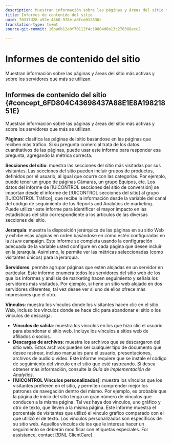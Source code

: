 ```yaml
---
description: Muestran información sobre las páginas y áreas del sitio más activas y sobre los servidores que más se utilizan.
title: Informes de contenido del sitio
uuid: 70317d28-a52e-4660-9f8e-a8fce012836c
translation-type: tm+mt
source-git-commit: 16ba0b12e0f70112f4c10804d0a13c278388ecc2

---
```



# Informes de contenido del sitio

Muestran información sobre las páginas y áreas del sitio más activas y sobre los servidores que más se utilizan.

## Informes de contenido del sitio {#concept_6FD804C43698437A88E1E8A19821851E}

Muestran información sobre las páginas y áreas del sitio más activas y sobre los servidores que más se utilizan.

**Páginas**: clasifica las páginas del sitio basándose en las páginas que reciben más tráfico. Si su pregunta comercial trata de los datos cuantitativos de  las páginas, puede usar este informe para responder esa pregunta, agregando la métrica correcta.

**Secciones del sitio**: muestra las secciones del sitio más visitadas por sus visitantes. Las secciones del sitio pueden incluir grupos de productos, definidos por el usuario, al igual que ocurre con las categorías. Por ejemplo, puede tener un grupo de páginas Cámaras, un grupo Equipos, etc. Los datos del informe de [!UICONTROL secciones del sitio de conversión] se importan desde el informe de [!UICONTROL secciones del sitio] al grupo [!UICONTROL Tráfico], que recibe la información desde la variable del canal del código de seguimiento de los Reports and Analytics de marketing. Puede utilizar este informe para identificar el mayor impacto en las estadísticas del sitio correspondiente a los artículos de las diversas secciones del sitio.

**Jerarquía**: muestra la disposición jerárquica de las páginas en su sitio Web y exhibe esas páginas en orden basándose en cómo estén configuradas en la *`hierN`* campaign. Este informe se completa usando la configuración adecuada de la variable usted configure en cada página que desee incluir en la jerarquía. Asimismo, le permite ver las métricas seleccionadas (como visitantes únicos) para la jerarquía.

**Servidores**: permite agrupar páginas que estén alojadas en un servidor en particular. Este informe enumera todos los servidores del sitio web de los que los informes y análisis de marketing hacen seguimiento y señala los servidores más visitados. Por ejemplo, si tiene un sitio web alojado en dos servidores diferentes, tal vez desee ver si uno de ellos ofrece más impresiones que el otro.

**Vínculos**: muestra los vínculos donde los visitantes hacen clic en el sitio Web, incluso los vínculos donde se hace clic para abandonar el sitio o los vínculos de descarga.

* **Vínculos de salida**: muestra los vínculos en los que hizo clic el usuario para abandonar el sitio web. Incluye los vínculos a sitios web de afiliados o socios.
* **Descargas de archivos**: muestra los archivos que se descargaron del sitio web. Estos archivos pueden ser cualquier tipo de documento que desee rastrear, incluso manuales para el usuario, presentaciones, archivos de audio o vídeo. Este informe requiere que se instale el código de seguimiento del vínculo en el sitio que esté rastreando. Si desea obtener más información, consulte la *Guía de implementación de Analytics*.
* **[!UICONTROL Vínculos personalizados]**: muestra los vínculos que los visitantes prefieren en el sitio, y permiten comprender mejor los patrones de navegación dentro del mismo. Por ejemplo, es probable que la página de inicio del sitio tenga un gran número de vínculos que conducen a la misma página. Tal vez haya dos vínculos, uno gráfico y otro de texto, que lleven a la misma página. Este informe muestra el porcentaje de visitantes que utilizó el vínculo gráfico comparado con el que utilizó el de texto. Los vínculos personalizados son específicos de su sitio web. Aquellos vínculos de los que le interese hacer un seguimiento se deberán modificar con etiquetas especiales. For assistance, contact [!DNL ClientCare].


